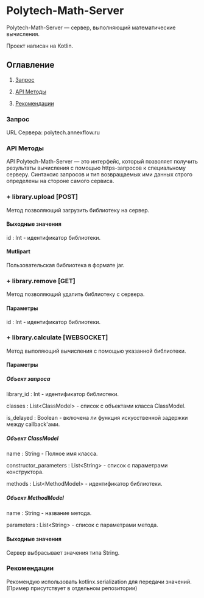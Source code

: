 # Polytech-Math-Server

Polytech-Math-Server — сервер, выполняющий математические вычисления.

Проект написан на Kotlin.

## Оглавление

1. [Запрос](#Запрос)

2. [API Методы](#API-Методы)

3. [Рекомендации](#Рекомендации)


### Запрос

URL Сервера: polytech.annexflow.ru

### API Методы

API Polytech-Math-Server — это интерфейс, который позволяет получить результаты вычисления с помощью https-запросов к
специальному серверу. Синтаксис запросов и тип возвращаемых ими данных строго определены на
стороне самого сервиса.

### + __library.upload__ [POST]

Метод позволяющий загрузить библиотеку на сервер.

#### Выходные значения

id : Int - идентификатор библиотеки.

#### Mutlipart

Пользовательская библиотека в формате jar.

### + __library.remove__ [GET]

Метод позволяющий удалить библиотеку с сервера.

#### Параметры

id : Int - идентификатор библиотеки.

### + __library.calculate__ [WEBSOCKET]

Метод выполяющий вычисления с помощью указанной библиотеки.

#### Параметры

##### Объект запроса

library_id : Int - идентификатор библиотеки.

classes : List\<ClassModel> - список с объектами класса ClassModel.

is_delayed : Boolean - включена ли функция искусственной задержки между callback'ами.

##### Объект ClassModel

name : String - Полное имя класса.

constructor_parameters : List\<String> - список с параметрами конструктора.

methods : List\<MethodModel> - идентификатор библиотеки.

##### Объект MethodModel

name : String - название метода.

parameters : List\<String> - список с параметрами метода.
  
#### Выходные значения

Сервер выбрасывает значения типа String.
  
### Рекомендации

Рекомендую использовать kotlinx.serialization для передачи значений. (Пример присутствует в отдельном репозитории)
